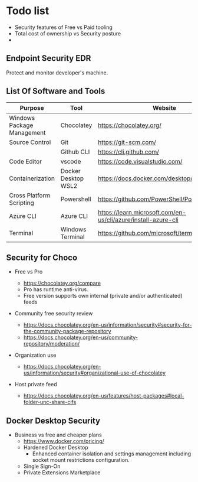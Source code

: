 # Todo list
* Security features of Free vs Paid tooling
* Total cost of ownership vs Security posture
* 

## Endpoint Security EDR
Protect and monitor developer's machine.

## List Of Software and Tools

| Purpose                       | Tool                | Website                                                       
|-------------------------------|---------------------|---------------------------------------------------------------
| Windows Package Management    | Chocolatey          | https://chocolatey.org/                                       
| Source Control                | Git                 | https://git-scm.com/                                          
|                               | Github CLI          | https://cli.github.com/                                       
| Code Editor                   | vscode              | https://code.visualstudio.com/                                
| Containerization              | Docker Desktop WSL2 | https://docs.docker.com/desktop/windows/wsl/                  
| Cross Platform Scripting      | Powershell          | https://github.com/PowerShell/PowerShell                      
| Azure CLI                     | Azure CLI           | https://learn.microsoft.com/en-us/cli/azure/install-azure-cli 
| Terminal                      | Windows Terminal    | https://github.com/microsoft/terminal                         

## Security for Choco
* Free vs Pro
    * https://chocolatey.org/compare
    * Pro has runtime anti-virus.
    * Free version supports own internal (private and/or authenticated) feeds
* Community free security review
    
    * https://docs.chocolatey.org/en-us/information/security#security-for-the-community-package-repository 
    * https://docs.chocolatey.org/en-us/community-repository/moderation/

* Organization use

    * https://docs.chocolatey.org/en-us/information/security#organizational-use-of-chocolatey

* Host private feed

    * https://docs.chocolatey.org/en-us/features/host-packages#local-folder-unc-share-cifs

## Docker Desktop Security
* Business vs free and cheaper plans
    * https://www.docker.com/pricing/
    * Hardened Docker Desktop
        * Enhanced container isolation and settings management including socket mount restrictions configuration.
    * Single Sign-On
    * Private Extensions Marketplace